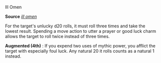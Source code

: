 Ill Omen

**Source** [_ill omen_](advanced/spells/illOmen#_ill-omen)

For the target's unlucky d20 rolls, it must roll three times and take the lowest result. Spending a move action to utter a prayer or good luck charm allows the target to roll twice instead of three times.

**Augmented (4th)** : If you expend two uses of mythic power, you afflict the target with especially foul luck. Any natural 20 it rolls counts as a natural 1 instead.


